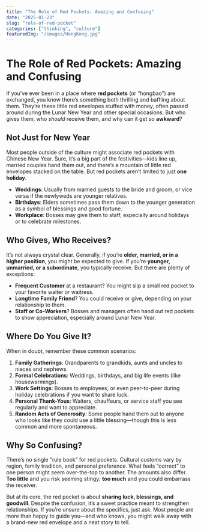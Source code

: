 ```yaml
---
title: "The Role of Red Pockets: Amazing and Confusing"
date: "2025-01-23"
slug: "role-of-red-pocket"
categories: ["thinking", "culture"]
featuredImg: "/images/HongKong.jpg"
---
```


# The Role of Red Pockets: Amazing and Confusing

If you’ve ever been in a place where **red pockets** (or “hongbao”) are exchanged, you know there’s something both thrilling and baffling about them. They’re these little red envelopes stuffed with money, often passed around during the Lunar New Year and other special occasions. But who gives them, who *should* receive them, and why can it get so **awkward**?

## Not Just for New Year
Most people outside of the culture might associate red pockets with Chinese New Year. Sure, it’s a big part of the festivities—kids line up, married couples hand them out, and there’s a mountain of little red envelopes stacked on the table. But red pockets aren’t limited to just **one holiday**.

- **Weddings**: Usually from married guests to the bride and groom, or vice versa if the newlyweds are younger relatives.
- **Birthdays**: Elders sometimes pass them down to the younger generation as a symbol of blessings and good fortune.
- **Workplace**: Bosses may give them to staff, especially around holidays or to celebrate milestones.

## Who Gives, Who Receives?
It’s not always crystal clear. Generally, if you’re **older, married, or in a higher position**, you might be expected to give. If you’re **younger, unmarried, or a subordinate**, you typically receive. But there are plenty of exceptions:

- **Frequent Customer** at a restaurant? You might slip a small red pocket to your favorite waiter or waitress.
- **Longtime Family Friend**? You could receive or give, depending on your relationship to them.
- **Staff or Co-Workers**? Bosses and managers often hand out red pockets to show appreciation, especially around Lunar New Year.

## Where Do You Give It?
When in doubt, remember these common scenarios:

1. **Family Gatherings**: Grandparents to grandkids, aunts and uncles to nieces and nephews.  
2. **Formal Celebrations**: Weddings, birthdays, and big life events (like housewarmings).  
3. **Work Settings**: Bosses to employees, or even peer-to-peer during holiday celebrations if you want to share luck.  
4. **Personal Thank-Yous**: Waiters, chauffeurs, or service staff you see regularly and want to appreciate.  
5. **Random Acts of Generosity**: Some people hand them out to anyone who looks like they could use a little blessing—though this is less common and more spontaneous.

## Why So Confusing?
There’s no single “rule book” for red pockets. Cultural customs vary by region, family tradition, and personal preference. What feels “correct” to one person might seem over-the-top to another. The amounts also differ. **Too little** and you risk seeming stingy; **too much** and you could embarrass the receiver.

But at its core, the red pocket is about **sharing luck, blessings, and goodwill**. Despite the confusion, it’s a sweet practice meant to strengthen relationships. If you’re unsure about the specifics, just ask. Most people are more than happy to guide you—and who knows, you might walk away with a brand-new red envelope and a neat story to tell.